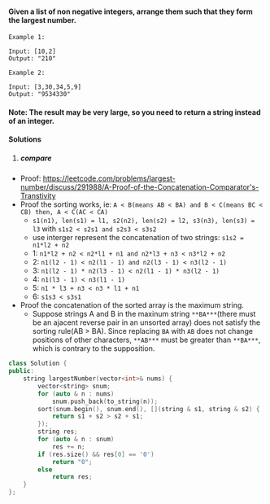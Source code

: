 #### Given a list of non negative integers, arrange them such that they form the largest number.

```
Example 1:

Input: [10,2]
Output: "210"

Example 2:

Input: [3,30,34,5,9]
Output: "9534330"
```

#### Note: The result may be very large, so you need to return a string instead of an integer.


#### Solutions

1. ##### compare

- Proof: https://leetcode.com/problems/largest-number/discuss/291988/A-Proof-of-the-Concatenation-Comparator's-Transtivity
- Proof the sorting works, ie: `A < B(means AB < BA) and B < C(means BC < CB) then, A < C(AC < CA)`
    - `s1(n1), len(s1) = l1, s2(n2), len(s2) = l2, s3(n3), len(s3) = l3` with `s1s2 < s2s1 and s2s3 < s3s2`
    - use interger represent the concatenation of two strings: `s1s2 = n1*l2 + n2`
    - 1: `n1*l2 + n2 < n2*l1 + n1 and n2*l3 + n3 < n3*l2 + n2`
    - 2: `n1(l2 - 1) < n2(l1 - 1) and n2(l3 - 1) < n3(l2 - 1)`
    - 3: `n1(l2 - 1) * n2(l3 - 1) < n2(l1 - 1) * n3(l2 - 1)`
    - 4: `n1(l3 - 1) < n3(l1 - 1)`
    - 5: `n1 * l3 + n3 < n3 * l1 + n1`
    - 6: `s1s3 < s3s1`
- Proof the concatenation of the sorted array is the maximum string.
    - Suppose strings A and B in the maxinum string `**BA***`(there must be an ajacent reverse pair in an unsorted array) does not satisfy the sorting rule(AB > BA). Since replacing `BA` with `AB` does not change positions of other characters, `**AB***` must be greater than `**BA***`, which is contrary to the supposition.
```cpp
class Solution {
public:
    string largestNumber(vector<int>& nums) {
        vector<string> snum;
        for (auto & n : nums)
            snum.push_back(to_string(n));
        sort(snum.begin(), snum.end(), [](string & s1, string & s2) {
            return s1 + s2 > s2 + s1;
        });
        string res;
        for (auto & n : snum)
            res += n;
        if (res.size() && res[0] == '0')
            return "0";
        else
            return res;
    }
};
```